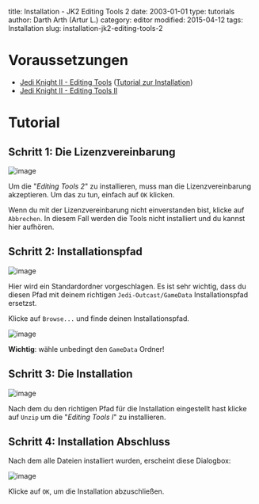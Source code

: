 ﻿title: Installation - JK2 Editing Tools 2
date: 2003-01-01
type: tutorials
author: Darth Arth (Artur L.)
category: editor
modified: 2015-04-12
tags: Installation
slug: installation-jk2-editing-tools-2

# Voraussetzungen

*   [Jedi Knight II - Editing Tools](http://www.jk2files.com/file.info?ID=2433) ([Tutorial zur Installation]({filename}installation-jk2-editing-tools.md))
*   [Jedi Knight II - Editing Tools II](http://www.jk2files.com/file.info?ID=2888)

# Tutorial

## Schritt 1: Die Lizenzvereinbarung

![image]({filename}installation-jk2-editing-tools-2/et2_step1.jpg)

Um die "_Editing Tools 2_" zu installieren, muss man die Lizenzvereinbarung akzeptieren. Um das zu tun, einfach auf `OK` klicken.

Wenn du mit der Lizenzvereinbarung nicht einverstanden bist, klicke auf `Abbrechen`. In diesem Fall werden die Tools nicht installiert und du kannst hier aufhören.

## Schritt 2: Installationspfad

![image]({filename}installation-jk2-editing-tools-2/et2_step2.jpg)

Hier wird ein Standardordner vorgeschlagen. Es ist sehr wichtig, dass du diesen Pfad mit deinem richtigen `Jedi-Outcast/GameData` Installationspfad ersetzst.

Klicke auf  `Browse...` und finde deinen Installationspfad.

![image]({filename}installation-jk2-editing-tools-2/et2_step2.jpg)

<div class="alert alert-warning"><strong>Wichtig</strong>: wähle unbedingt den <code>GameData</code> Ordner!</div>

## Schritt 3: Die Installation

![image]({filename}installation-jk2-editing-tools-2/et2_step3.jpg)

Nach dem du den richtigen Pfad für die Installation eingestellt hast klicke auf `Unzip` um die "_Editing Tools I_" zu installieren.

## Schritt 4: Installation Abschluss

Nach dem alle Dateien installiert wurden, erscheint diese Dialogbox:

![image]({filename}installation-jk2-editing-tools-2/et2_step5.jpg)

Klicke auf `OK`, um die Installation abzuschließen.




